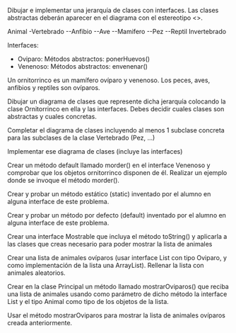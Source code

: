 Dibujar e implementar una jerarquía de clases con interfaces.
Las clases abstractas deberán aparecer en el diagrama con el estereotipo <<abstract>>.

Animal
-Vertebrado
--Anfibio
--Ave
--Mamifero
--Pez
--Reptil
Invertebrado

Interfaces:
- Oviparo: Métodos abstractos: ponerHuevos()
- Venenoso: Métodos abstractos: envenenar()

Un ornitorrinco es un mamífero ovíparo y venenoso. Los peces, aves, anfibios y reptiles son ovíparos.

Dibujar un diagrama de clases que represente dicha jerarquía colocando la clase Ornitorrinco en ella y las interfaces. Debes decidir cuales clases son abstractas y cuales concretas.

Completar el diagrama de clases incluyendo al menos 1 subclase concreta para las subclases de la clase Vertebrado (Pez, …)

Implementar ese diagrama de clases (incluye las interfaces)

Crear un método default llamado morder() en el interface Venenoso y comprobar que los objetos ornitorrinco disponen de él. Realizar un ejemplo donde se invoque el método morder().

Crear y probar un método estático (static) inventado por el alumno en alguna interface de este problema.

Crear y probar un método por defecto (default) inventado por el alumno en alguna interface de este problema.

Crear una interface Mostrable que incluya el método toString() y aplicarla a las clases que creas necesario para poder mostrar la lista de animales

Crear una lista de animales ovíparos (usar interface List con tipo Oviparo, y como implementación de la lista una ArrayList). Rellenar la lista con animales aleatorios.

Crear en la clase Principal un método llamado mostrarOviparos() que reciba una lista de animales usando como parámetro de dicho método la interface List y el tipo Animal como tipo de los objetos de la lista.

Usar el método mostrarOviparos para mostrar la lista de animales ovíparos creada anteriormente.
